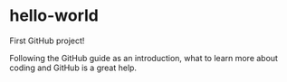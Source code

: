 # hello-world
First GitHub project! 

Following the GitHub guide as an introduction, 
what to learn more about coding and GitHub is a great help. 
